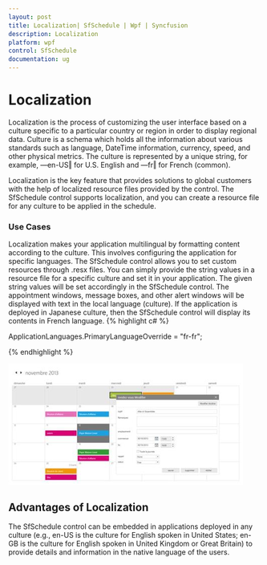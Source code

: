 ```yaml
---
layout: post
title: Localization| SfSchedule | Wpf | Syncfusion
description: Localization
platform: wpf
control: SfSchedule
documentation: ug
---
```


# Localization

Localization is the process of customizing the user interface based on a culture specific to a particular country or region in order to display regional data. Culture is a schema which holds all the information about various standards such as language, DateTime information, currency, speed, and other physical metrics. The culture is represented by a unique string, for example, ―en-US‖ for U.S. English and ―fr‖ for French (common).

Localization is the key feature that provides solutions to global customers with the help of localized resource files provided by the control. The SfSchedule control supports localization, and you can create a resource file for any culture to be applied in the schedule.

### Use Cases

Localization makes your application multilingual by formatting content according to the culture. This involves configuring the application for specific languages. The SfSchedule control allows you to set custom resources through .resx files. You can simply provide the string values in a resource file for a specific culture and set it in your application. The given string values will be set accordingly in the SfSchedule control. The appointment windows, message boxes, and other alert windows will be displayed with text in the local language (culture). If the application is deployed in Japanese culture, then the SfSchedule control will display its contents in French language.
{% highlight c# %}


ApplicationLanguages.PrimaryLanguageOverride = "fr-fr";

{% endhighlight  %}

![](Loclization_images/Loclization_img1.jpeg)





## Advantages of Localization

The SfSchedule control can be embedded in applications deployed in any culture (e.g., en-US is the culture for English spoken in United States; en-GB is the culture for English spoken in United Kingdom or Great Britain) to provide details and information in the native language of the users.

